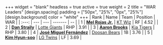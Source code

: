 +++
widget = "blank"
headless = true
active = true
weight = 2
title = "WAR Leaders"
[design.spacing]
padding = ["50px", "25%", "0px", "25%"]
[design.background]
color = "white"
+++
| Rank | Name | Team | Position | WAR |
| :---: | --- | --- | ------- | -- |
| 1 | [**Mel Rojas Jr.**](/players/11380) | [KT Wiz](/teams/KTWiz) | RF | 4.52 |
| 2 | [**Dan Straily**](/players/13648) | [Lotte Giants](/teams/LotteGiants) | RHP | 3.91 |
| 3 | [**Aaron Brooks**](/players/13760) | [Kia Tigers](/teams/KiaTigers) | RHP | 3.80 |
| 4 | [**José Miguel Fernández**](/players/12514) | [Doosan Bears](/teams/DoosanBears) | 1B | 3.76 |
| 5 | [**Kim Hyun-soo**](/players/117) | [LG Twins](/teams/LGTwins) | LF | 3.69 |
